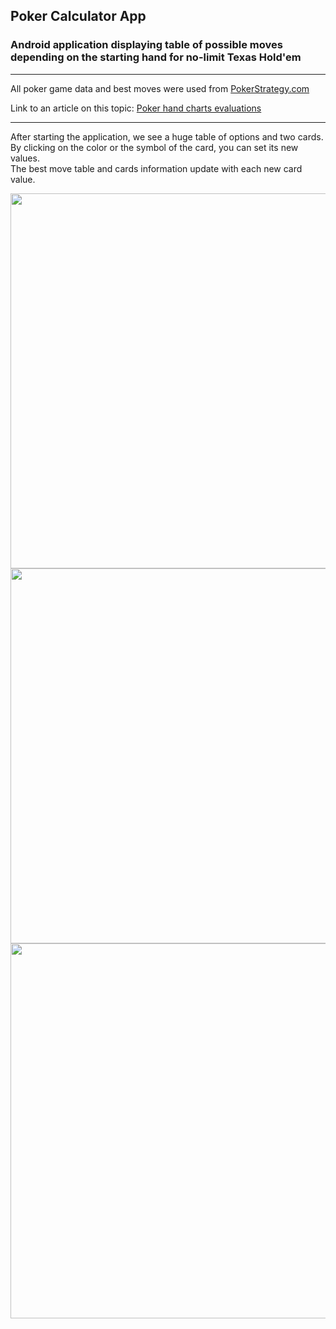 
## Poker Calculator App
### Android application displaying table of possible moves depending on the starting hand for no-limit Texas Hold'em
<hr>  

All poker game data and best moves were used from [PokerStrategy.com](https://www.pokerstrategy.com)

Link to an article on this topic:  [Poker hand charts evaluations](https://www.pokerstrategy.com/poker-hand-charts-evaluations/)

<hr>  

After starting the application, we see a huge table of options and two cards.  
By clicking on the color or the symbol of the card, you can set its new values.  
The best move table and cards information update with each new card value.

<img src="https://user-images.githubusercontent.com/71569327/171683139-b61addaa-b1ad-414f-ad44-cf8de716d5b4.png" height="600">

<img src="https://user-images.githubusercontent.com/71569327/171683151-afc49b6e-7aca-488f-9be6-2e3c3a4aefb5.png" height="600">

<img src="https://user-images.githubusercontent.com/71569327/171683167-df9a7dc1-d439-40d9-93f4-b0223e1814f4.png" height="600">